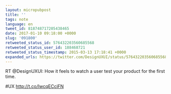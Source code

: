 ```yaml
---
layout: micropubpost
title: ''
tags: note
language: en
tweet_id: 818748717205438465
date: 2017-01-10 09:18:00 +0000
slug: '091800'
retweeted_status_id: 576432203560685568
retweeted_status_user_id: 188468721
retweeted_status_timestamp: 2015-03-13 17:18:41 +0000
expanded_urls: https://twitter.com/DesignUXUI/status/576432203560685568/photo/1,https://twitter.com/DesignUXUI/status/576432203560685568/photo/1
---
```

RT @DesignUXUI: How it feels to watch a user test your product for the first time.

#UX http://t.co/IwcqECciFN
